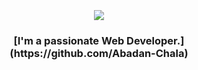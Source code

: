 <div style="display: flex; align-items: center; justify-content: center; margin: 20px; flex-direction: column;">
    <div style="text-align: center;">
     <h1 align="center">
            <img src="https://readme-typing-svg.herokuapp.com/?font=Righteous&size=40&center=true&vCenter=true&width=700&height=100&duration=4000&lines=Hi+There!+👋;+💥+I'm+Abdi+chala!+💥;+✨+Software+Engineering+Student!+🎉;" />
        </h1>
   <h3 align="center">[I'm a passionate Web Developer.](https://github.com/Abadan-Chala)</h3>
    </div>
</div>




